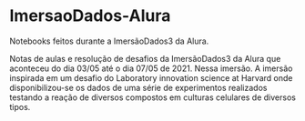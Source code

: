 # ImersaoDados-Alura
Notebooks feitos durante a ImersãoDados3 da Alura.

Notas de aulas e resolução de desafios da ImersãoDados3 da Alura que aconteceu do dia 03/05 até o dia 07/05 de 2021. Nessa imersão. A imersão inspirada em um desafio do Laboratory innovation science at Harvard onde 
disponibilizou-se os dados de uma série de experimentos realizados testando a reação de diversos compostos em culturas celulares de diversos tipos.
